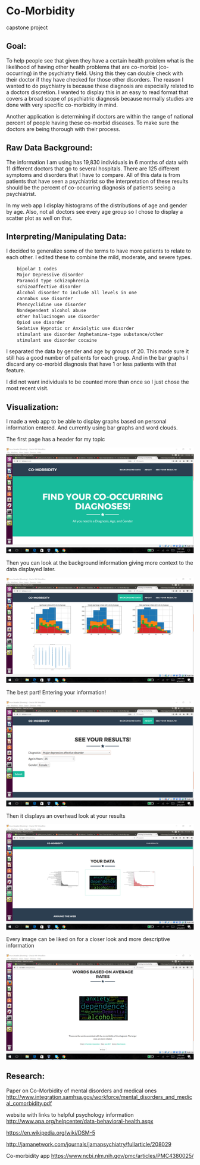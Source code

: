 # Co-Morbidity

capstone project

## Goal:

To help people see that given they have a certain health problem what is the likelihood of having other health problems that are co-morbid (co-occurring) in the psychiatry field. Using this they can double check with their doctor if they have checked for those other disorders. The reason I wanted to do psychiatry is because these diagnosis are especially related to a doctors discretion. I wanted to display this in an easy to read format that covers a broad scope of psychiatric diagnosis because normally studies are done with very specific co-morbidity in mind.

Another application is determining if doctors are within the range of national percent of people having these co-morbid diseases. To make sure the doctors are being thorough with their process.

## Raw Data Background:

The information I am using has 19,830 individuals in 6 months of data with 11 different doctors that go to several hospitals. There are 125 different symptoms and disorders that I have to compare. All of this data is from patients that have seen a psychiatrist so the interpretation of these results should be the percent of co-occurring diagnosis of patients seeing a psychiatrist.

In my web app I display histograms of the distributions of age and gender by age. Also, not all doctors see every age group so I chose to display a scatter plot as well on that.

## Interpreting/Manipulating Data:

I decided to generalize some of the terms to have more patients to relate to each other. I edited these to combine the mild, moderate, and severe types.

        bipolar 1 codes
        Major Depressive disorder
        Paranoid type schizophrenia
        schizoaffective disorder
        Alcohol disorder to include all levels in one
        cannabus use disorder
        Phencyclidine use disorder
        Nondependent alcohol abuse
        other hallucinogen use disorder
        Opiod use disorder
        Sedative Hypnotic or Anxiolytic use disorder
        stimulant use disorder Amphetamine-type substance/other
        stimulant use disorder cocaine

I separated the data by gender and age by groups of 20. This made sure it still has a good number of patients for each group. And in the bar graphs I discard any co-morbid diagnosis that have 1 or less patients with that feature.

I did not want individuals to be counted more than once so I just chose the most recent visit.

## Visualization:

I made a web app to be able to display graphs based on personal information entered. And currently using bar graphs and word clouds.

The first page has a header for my topic

![image](static/images/main_header.png)

Then you can look at the background information giving more context to the data displayed later.

![image](static/images/background.png)

The best part! Entering your information!

![image](static/images/enter_results.png)

Then it displays an overhead look at your results

![image](static/images/overall_results.png)

Every image can be liked on for a closer look and more descriptive information

![image](static/images/zoom_results.png)

## Research:

Paper on Co-Morbidity of mental disorders and medical ones
http://www.integration.samhsa.gov/workforce/mental_disorders_and_medical_comorbidity.pdf

website with links to helpful psychology information
http://www.apa.org/helpcenter/data-behavioral-health.aspx

https://en.wikipedia.org/wiki/DSM-5

http://jamanetwork.com/journals/jamapsychiatry/fullarticle/208029

Co-morbidity app
https://www.ncbi.nlm.nih.gov/pmc/articles/PMC4380025/
